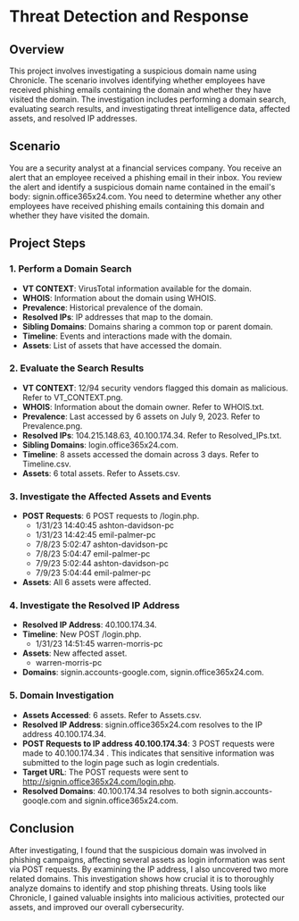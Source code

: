 # Threat Detection and Response

## Overview
This project involves investigating a suspicious domain name using Chronicle. The scenario involves identifying whether employees have received phishing emails containing the domain and whether they have visited the domain. The investigation includes performing a domain search, evaluating search results, and investigating threat intelligence data, affected assets, and resolved IP addresses.

## Scenario
You are a security analyst at a financial services company. You receive an alert that an employee received a phishing email in their inbox. You review the alert and identify a suspicious domain name contained in the email's body: signin.office365x24.com. You need to determine whether any other employees have received phishing emails containing this domain and whether they have visited the domain.

## Project Steps

### 1. Perform a Domain Search
- **VT CONTEXT**: VirusTotal information available for the domain.
- **WHOIS**: Information about the domain using WHOIS.
- **Prevalence**: Historical prevalence of the domain.
- **Resolved IPs**: IP addresses that map to the domain.
- **Sibling Domains**: Domains sharing a common top or parent domain.
- **Timeline**: Events and interactions made with the domain.
- **Assets**: List of assets that have accessed the domain.

### 2. Evaluate the Search Results
- **VT CONTEXT**: 12/94 security vendors flagged this domain as malicious. Refer to VT_CONTEXT.png.
- **WHOIS**: Information about the domain owner. Refer to WHOIS.txt.
- **Prevalence**: Last accessed by 6 assets on July 9, 2023. Refer to Prevalence.png.
- **Resolved IPs**: 104.215.148.63, 40.100.174.34. Refer to Resolved_IPs.txt.
- **Sibling Domains**: login.office365x24.com.
- **Timeline**: 8 assets accessed the domain across 3 days. Refer to Timeline.csv.
- **Assets**: 6 total assets. Refer to Assets.csv.

### 3. Investigate the Affected Assets and Events
- **POST Requests**: 6 POST requests to /login.php.
	- 1/31/23 14:40:45 ashton-davidson-pc
	- 1/31/23 14:42:45 emil-palmer-pc
	- 7/8/23 5:02:47 ashton-davidson-pc
	- 7/8/23 5:04:47 emil-palmer-pc
	- 7/9/23 5:02:44 ashton-davidson-pc
	- 7/9/23 5:04:44 emil-palmer-pc
- **Assets**: All 6 assets were affected.

### 4. Investigate the Resolved IP Address
- **Resolved IP Address**: 40.100.174.34.
- **Timeline**: New POST /login.php.
	- 1/31/23 14:51:45 warren-morris-pc
- **Assets**: New affected asset.
	- warren-morris-pc
- **Domains**: signin.accounts-google.com, signin.office365x24.com.

### 5. Domain Investigation
- **Assets Accessed**: 6 assets. Refer to Assets.csv.
- **Resolved IP Address**: signin.office365x24.com resolves to the IP address 40.100.174.34.
- **POST Requests to IP address 40.100.174.34**: 3 POST requests were made to 40.100.174.34 . This indicates that sensitive information was submitted to the login page such as login credentials.
- **Target URL**: The POST requests were sent to http://signin.office365x24.com/login.php.
- **Resolved Domains**: 40.100.174.34 resolves to both signin.accounts-gooqle.com and signin.office365x24.com.

## Conclusion
After investigating, I found that the suspicious domain was involved in phishing campaigns, affecting several assets as login information was sent via POST requests. By examining the IP address, I also uncovered two more related domains. This investigation shows how crucial it is to thoroughly analyze domains to identify and stop phishing threats. Using tools like Chronicle, I gained valuable insights into malicious activities, protected our assets, and improved our overall cybersecurity.
